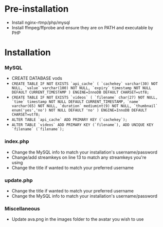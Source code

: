 # Pre-installation
- Install nginx-rtmp/php/mysql
- Install ffmpeg/ffprobe and ensure they are on PATH and executable by PHP

# Installation
### MySQL
- CREATE DATABASE vods
- ``CREATE TABLE IF NOT EXISTS `api_cache` (
  `cachekey` varchar(30) NOT NULL,
  `value` varchar(100) NOT NULL,
  `expiry` timestamp NOT NULL DEFAULT CURRENT_TIMESTAMP
) ENGINE=InnoDB DEFAULT CHARSET=utf8;``
- ``CREATE TABLE IF NOT EXISTS `videos` (
  `filename` char(27) NOT NULL,
  `time` timestamp NOT NULL DEFAULT CURRENT_TIMESTAMP,
  `name` varchar(65) NOT NULL,
  `duration` mediumint(9) NOT NULL,
  `thumbnail` enum('yes','no') NOT NULL DEFAULT 'no'
) ENGINE=InnoDB DEFAULT CHARSET=utf8;``
- ``ALTER TABLE `api_cache`
  ADD PRIMARY KEY (`cachekey`);``
- ``ALTER TABLE `videos`
  ADD PRIMARY KEY (`filename`), ADD UNIQUE KEY `filename` (`filename`);``

### index.php
- Change the MySQL info to match your installation's username/password
- Change/add streamkeys on line 13 to match any streamkeys you're using
- Change the title if wanted to match your preferred username
 
### update.php
- Change the title if wanted to match your preferred username
- Change the MySQL info to match your installation's username/password

### Miscellaneous
- Update ava.png in the images folder to the avatar you wish to use
